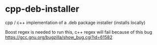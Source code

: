 # cpp-deb-installer
cpp / c++ implementation of a .deb package installer (installs locally)

Boost regex is needed to run this, c++ regex will fail because of this bug https://gcc.gnu.org/bugzilla/show_bug.cgi?id=61582